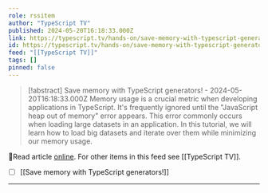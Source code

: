 ```yaml
---
role: rssitem
author: "TypeScript TV"
published: 2024-05-20T16:18:33.000Z
link: https://typescript.tv/hands-on/save-memory-with-typescript-generators/
id: https://typescript.tv/hands-on/save-memory-with-typescript-generators/
feed: "[[TypeScript TV]]"
tags: []
pinned: false
---
```

> [!abstract] Save memory with TypeScript generators! - 2024-05-20T16:18:33.000Z
> Memory usage is a crucial metric when developing applications in TypeScript. It's frequently ignored until the "JavaScript heap out of memory" error appears. This error commonly occurs when loading large datasets in an application. In this tutorial, we will learn how to load big datasets and iterate over them while minimizing our memory usage.

🔗Read article [online](https://typescript.tv/hands-on/save-memory-with-typescript-generators/). For other items in this feed see [[TypeScript TV]].

- [ ] [[Save memory with TypeScript generators!]]
- - -
